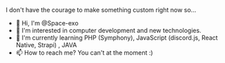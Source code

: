 I don't have the courage to make something custom right now so...

- 👋 Hi, I'm @Space-exo
- 👀 I'm interested in computer development and new technologies. 
- 🌱 I'm currently learning PHP (Symphony), JavaScript (discord.js, React Native, Strapi) , JAVA 
- 📫 How to reach me? You can't at the moment :)

<!---
Exodias-dev/Exodias-dev is a ✨ special ✨ repository because its `README.md` (this file) appears on your GitHub profile.
You can click the Preview link to take a look at your changes.
--->
